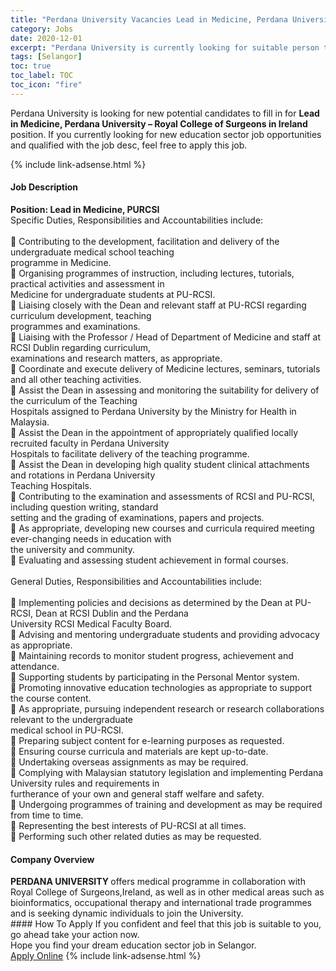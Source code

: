```yaml
---
title: "Perdana University Vacancies Lead in Medicine, Perdana University – Royal College of Surgeons in Ireland" 
category: Jobs 
date: 2020-12-01 
excerpt: "Perdana University is currently looking for suitable person to fill in the Lead in Medicine, Perdana University – Royal College of Surgeons in Ireland which positioned at Selangor" 
tags: [Selangor] 
toc: true 
toc_label: TOC 
toc_icon: "fire" 
--- 
```


<p>Perdana University is looking for new potential candidates to fill in for <b>Lead in Medicine, Perdana University – Royal College of Surgeons in Ireland</b> position. If you currently looking for new education sector job opportunities and qualified with the job desc, feel free to apply this job.
</p>{% include link-adsense.html %} 
 <div><div><div><h4>Job Description</h4></div></div><div><div><span><div><div><div><strong>Position: Lead in Medicine, PURCSI</strong></div><div>Specific Duties, Responsibilities and Accountabilities include:</div><div><br>&#61623; Contributing to the development, facilitation and delivery of the undergraduate medical school teaching<br>programme in Medicine.<br>&#61623; Organising programmes of instruction, including lectures, tutorials, practical activities and assessment in<br>Medicine for undergraduate students at PU-RCSI.<br>&#61623; Liaising closely with the Dean and relevant staff at PU-RCSI regarding curriculum development, teaching<br>programmes and examinations.<br>&#61623; Liaising with the Professor / Head of Department of Medicine and staff at RCSI Dublin regarding curriculum,<br>examinations and research matters, as appropriate.<br>&#61623; Coordinate and execute delivery of Medicine lectures, seminars, tutorials and all other teaching activities.<br>&#61623; Assist the Dean in assessing and monitoring the suitability for delivery of the curriculum of the Teaching<br>Hospitals assigned to Perdana University by the Ministry for Health in Malaysia.<br>&#61623; Assist the Dean in the appointment of appropriately qualified locally recruited faculty in Perdana University<br>Hospitals to facilitate delivery of the teaching programme.<br>&#61623; Assist the Dean in developing high quality student clinical attachments and rotations in Perdana University<br>Teaching Hospitals.<br>&#61623; Contributing to the examination and assessments of RCSI and PU-RCSI, including question writing, standard<br>setting and the grading of examinations, papers and projects.<br>&#61623; As appropriate, developing new courses and curricula required meeting ever-changing needs in education with<br>the university and community.<br>&#61623; Evaluating and assessing student achievement in formal courses.</div><div><br>General Duties, Responsibilities and Accountabilities include:</div><div><br>&#61623; Implementing policies and decisions as determined by the Dean at PU-RCSI, Dean at RCSI Dublin and the Perdana<br>University RCSI Medical Faculty Board.<br>&#61623; Advising and mentoring undergraduate students and providing advocacy as appropriate.<br>&#61623; Maintaining records to monitor student progress, achievement and attendance.<br>&#61623; Supporting students by participating in the Personal Mentor system.<br>&#61623; Promoting innovative education technologies as appropriate to support the course content.<br>&#61623; As appropriate, pursuing independent research or research collaborations relevant to the undergraduate<br>medical school in PU-RCSI.<br>&#61623; Preparing subject content for e-learning purposes as requested.<br>&#61623; Ensuring course curricula and materials are kept up-to-date.<br>&#61623; Undertaking overseas assignments as may be required.<br>&#61623; Complying with Malaysian statutory legislation and implementing Perdana University rules and requirements in<br>furtherance of your own and general staff welfare and safety.</div>&#61623; Undergoing programmes of training and development as may be required from time to time.<br>&#61623; Representing the best interests of PU-RCSI at all times.<br>&#61623; Performing such other related duties as may be requested.</div></div></span></div></div></div> 
<div><div><div><h4>Company Overview</h4></div></div><div><div><span><div><div>
<strong>PERDANA UNIVERSITY&#160;</strong>offers medical programme in collaboration with Royal College of Surgeons,Ireland, as well as in other medical areas such as bioinformatics, occupational therapy and international trade programmes and is seeking dynamic individuals to join the University.</div></div></span></div></div></div> 
#### How To Apply 
If you confident and feel that this job is suitable to you, go ahead take your action now. <br/> 
Hope you find your dream education sector job in Selangor. <br/> 
<a href="https://www.jobstreet.com.my/en/job/lead-in-medicine-perdana-university-royal-college-of-surgeons-in-ireland-4433584?jobId=jobstreet-my-job-4433584&sectionRank=15&token=0~e2875056-6e2a-4c7a-b037-a7cc9cb3fc51&fr=SRP%20View%20In%20New%20Ta" class="btn btn--info" target="_blank" rel="nofollow noopenner">Apply Online</a> 
{% include link-adsense.html %} 